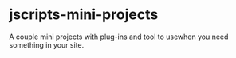 # jscripts-mini-projects
 A couple mini projects with plug-ins and tool to usewhen you need something in your site.
